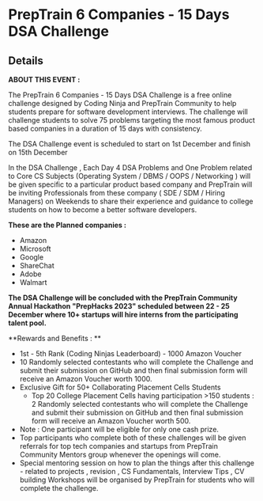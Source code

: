 # PrepTrain 6 Companies - 15 Days DSA Challenge

Details
---
**ABOUT THIS EVENT :**

The PrepTrain 6 Companies - 15 Days DSA Challenge is a free online challenge designed by Coding Ninja and PrepTrain Community to help students prepare for software development interviews. The challenge will challenge students to solve 75 problems targeting the most famous product based companies in a duration of 15 days with consistency.

The DSA Challenge event is scheduled to start on 1st December and finish on 15th December

In the DSA Challenge , Each Day 4 DSA Problems and One Problem related to Core CS Subjects (Operating System / DBMS / OOPS / Networking ) will be given specific to a particular product based company and PrepTrain will be inviting Professionals from these company ( SDE / SDM / Hiring Managers) on Weekends to share their experience and guidance to college students on how to become a better software developers.

**These are the Planned companies :**

- Amazon
- Microsoft
- Google
- ShareChat
- Adobe
- Walmart

**The DSA Challenge will be concluded with the PrepTrain Community Annual Hackathon "PrepHacks 2023" scheduled between 22 - 25 December where 10+ startups will hire interns from the participating talent pool.**

**Rewards and Benefits : **

- 1st - 5th Rank (Coding Ninjas Leaderboard) - 1000 Amazon Voucher 
- 10 Randomly selected contestants who will complete the Challenge and submit their submission on GitHub and then final submission form will receive an Amazon Voucher worth 1000.
- Exclusive Gift for 50+ Collaborating Placement Cells Students
    - Top 20 College Placement Cells having participation >150 students : 2 Randomly selected contestants who will complete the Challenge and submit their submission on GitHub and then final submission form will receive an Amazon Voucher worth 500.
- Note : One participant will be eligible for only one cash prize.
- Top participants who complete both of these challenges will be given referrals for top tech companies and startups from PrepTrain Community Mentors group whenever the openings will come.
- Special mentoring session on how to plan the things after this challenge - related to projects , revision , CS Fundamentals, Interview Tips , CV building Workshops will be organised by PrepTrain for students who will complete the challenge.



